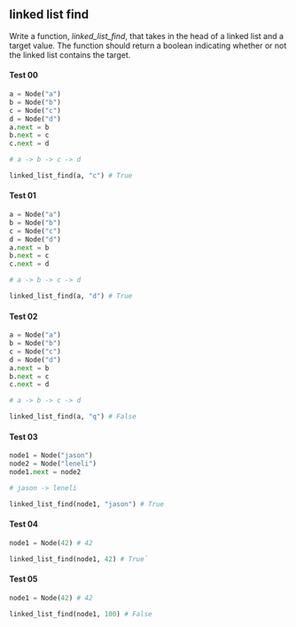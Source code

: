 ## linked list find

Write a function, _linked_list_find_, that takes in the head of a linked list and a target value. The function should return a boolean indicating whether or not the linked list contains the target.

#### Test 00
```python
a = Node("a")
b = Node("b")
c = Node("c")
d = Node("d")
a.next = b
b.next = c
c.next = d

# a -> b -> c -> d

linked_list_find(a, "c") # True
```

#### Test 01
```python
a = Node("a")
b = Node("b")
c = Node("c")
d = Node("d")
a.next = b
b.next = c
c.next = d

# a -> b -> c -> d

linked_list_find(a, "d") # True
```

#### Test 02
```python
a = Node("a")
b = Node("b")
c = Node("c")
d = Node("d")
a.next = b
b.next = c
c.next = d

# a -> b -> c -> d

linked_list_find(a, "q") # False
```

#### Test 03
```python
node1 = Node("jason")
node2 = Node("leneli")
node1.next = node2

# jason -> leneli

linked_list_find(node1, "jason") # True
```

#### Test 04
```python
node1 = Node(42) # 42

linked_list_find(node1, 42) # True`
```

#### Test 05

```python
node1 = Node(42) # 42

linked_list_find(node1, 100) # False
```






